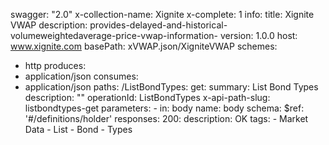 swagger: "2.0"
x-collection-name: Xignite
x-complete: 1
info:
  title: Xignite VWAP
  description: provides-delayed-and-historical-volumeweightedaverage-price-vwap-information-
  version: 1.0.0
host: www.xignite.com
basePath: xVWAP.json/XigniteVWAP
schemes:
- http
produces:
- application/json
consumes:
- application/json
paths:
  /ListBondTypes:
    get:
      summary: List Bond Types
      description: ""
      operationId: ListBondTypes
      x-api-path-slug: listbondtypes-get
      parameters:
      - in: body
        name: body
        schema:
          $ref: '#/definitions/holder'
      responses:
        200:
          description: OK
      tags:
      - Market Data
      - List
      - Bond
      - Types